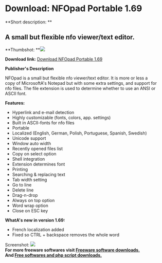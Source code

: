 # Download: NFOpad Portable 1.69

**Short description: **

## A small but flexible nfo viewer/text editor.

  
**Thumbshot: **![](http://www.freewarefiles.com/screenshot/nfoviewer142_md.jpg)   
  
**Download link:** [Download NFOpad Portable 1.69](http://freesoftwares.boysofts.com/NFOpad-Portable_program_72785.html)  
  

**Publisher's Description**  
  

NFOpad is a small but flexible nfo viewer/text editor. It is more or less a
copy of MicrosoftA's Notepad but with some extra settings, and support for nfo
files. The file extension is used to determine whether to use an ANSI or ASCII
font.

**Features:**

  * Hyperlink and e-mail detection 
  * Highly customizable (fonts, colors, app. settings) 
  * Built in ASCII-fonts for nfo files 
  * Portable 
  * Localized (English, German, Polish, Portuguese, Spanish, Swedish) 
  * Unicode support 
  * Window auto width 
  * Recently opened files list 
  * Copy on select option 
  * Shell integration 
  * Extension determines font 
  * Printing 
  * Searching & replacing text 
  * Tab width setting 
  * Go to line 
  * Delete line 
  * Drag-n-drop 
  * Always on top option 
  * Word wrap option 
  * Close on ESC key 

**WhatA's new in version 1.69:**

  * French localization added 
  * Fixed so CTRL + backspace removes the whole word 

  
  
Screenshot: ![](http://www.freewarefiles.com/screenshot/nfoviewer142.jpg)  
**For more freeware softwares visit [Freeware software downloads.](http://freesoftwares.boysofts.com/)**   
**And [Free softwares and php script downloads.](http://www.boysofts.com/)**

